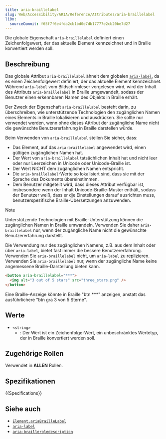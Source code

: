 ```yaml
---
title: aria-braillelabel
slug: Web/Accessibility/ARIA/Reference/Attributes/aria-braillelabel
l10n:
  sourceCommit: f65f7f6e4fda2cb1bd0e7db17777e2cb20be7d27
---
```


Die globale Eigenschaft `aria-braillelabel` definiert einen Zeichenfolgewert, der das aktuelle Element kennzeichnet und in Braille konvertiert werden soll.

## Beschreibung

Das globale Attribut `aria-braillelabel` ähnelt dem globalen [`aria-label`](/de/docs/Web/Accessibility/ARIA/Reference/Attributes/aria-label), da es einen Zeichenfolgewert definiert, der das aktuelle Element kennzeichnet. Während `aria-label` vom Bildschirmleser vorgelesen wird, wird der Inhalt des Attributs `aria-braillelabel` in Braille umgewandelt, sodass der Benutzer einen erkennbaren Namen des Objekts in Braille erhält.

Der Zweck der Eigenschaft `aria-braillelabel` besteht darin, zu überschreiben, wie unterstützende Technologien den zugänglichen Namen eines Elements in Braille lokalisieren und ausdrücken. Sie sollte nur verwendet werden, wenn ohne dieses Attribut der zugängliche Name nicht die gewünschte Benutzererfahrung in Braille darstellen würde.

Beim Verwenden von `aria-braillelabel` stellen Sie sicher, dass:

- Das Element, auf das `aria-braillelabel` angewendet wird, einen gültigen zugänglichen Namen hat.
- Der Wert von `aria-braillelabel` tatsächlichen Inhalt hat und nicht leer oder nur Leerzeichen in Unicode oder Unicode-Braille ist.
- Der Wert NICHT dem zugänglichen Namen entspricht.
- Die `aria-braillelabel`-Werte so lokalisiert sind, dass sie mit der Sprache des Dokuments übereinstimmen.
- Dem Benutzer mitgeteilt wird, dass dieses Attribut verfügbar ist, insbesondere wenn der Inhalt Unicode-Braille-Muster enthält, sodass der Benutzer weiß, dass er die Einstellungen darauf ausrichten muss, benutzerspezifische Braille-Übersetzungen anzuwenden.

> [!NOTE]
> Unterstützende Technologien mit Braille-Unterstützung können die zugänglichen Namen in Braille umwandeln.
> Verwenden Sie daher `aria-braillelabel` nur, wenn der zugängliche Name nicht die gewünschte Benutzererfahrung darstellt.

Die Verwendung nur des zugänglichen Namens, z.B. aus dem Inhalt oder über `aria-label`, bietet fast immer die bessere Benutzererfahrung. Verwenden Sie `aria-braillelabel` nicht, um `aria-label` zu replizieren. Verwenden Sie `aria-braillelabel` nur, wenn der zugängliche Name keine angemessene Braille-Darstellung bieten kann.

```html
<button aria-braillelabel="***">
  <img alt="3 out of 5 stars" src="three_stars.png" />
</button>
```

Eine Braille-Anzeige könnte in Braille "btn \*\*\*" anzeigen, anstatt das ausführlichere "btn gra 3 von 5 Sterne".

## Werte

- `<string>`
  - : Der Wert ist ein Zeichenfolge-Wert, ein unbeschränktes Wertetyp, der in Braille konvertiert werden soll.

## Zugehörige Rollen

Verwendet in **ALLEN** Rollen.

## Spezifikationen

{{Specifications}}

## Siehe auch

- [`Element.ariaBrailleLabel`](/de/docs/Web/API/Element/ariaBrailleLabel)
- [`aria-label`](/de/docs/Web/Accessibility/ARIA/Reference/Attributes/aria-label)
- [`aria-brailleroledescription`](/de/docs/Web/Accessibility/ARIA/Reference/Attributes/aria-brailleroledescription)
